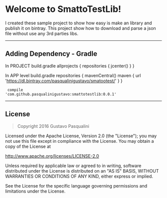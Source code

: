 Welcome to SmattoTestLib!
===================


I created these sample project to show how easy is make an library and publish it on bintray.
This project show how to download and parse a json file without use any 3rd parties libs.

----------

Adding Dependency - Gradle
-------------------

In PROJECT build.gradle
allprojects {
   repositories {
      jcenter()
   }
}

In APP level build.gradle
repositories {
   mavenCentral()
   maven {
      url 'https://dl.bintray.com/pasqualinigustavo/smatootest/'
   }
}

<code> compile 'com.github.pasqualinigustavo:smattotestlib:0.0.1'</code>

----------

License
--------------------

> Copyright 2016 Gustavo Pasqualini
> 
Licensed under the Apache License, Version 2.0 (the "License");
you may not use this file except in compliance with the License.
You may obtain a copy of the License at <p>
http://www.apache.org/licenses/LICENSE-2.0 <p>
Unless required by applicable law or agreed to in writing, software
distributed under the License is distributed on an "AS IS" BASIS,
WITHOUT WARRANTIES OR CONDITIONS OF ANY KIND, either express or implied.
<p>
See the License for the specific language governing permissions and
limitations under the License.
